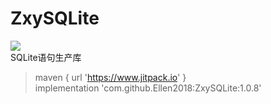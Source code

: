 # ZxySQLite
[![](https://www.jitpack.io/v/Ellen2018/ZxySQLite.svg)](https://www.jitpack.io/#Ellen2018/ZxySQLite)  
SQLite语句生产库  

> maven { url 'https://www.jitpack.io' }  
>implementation 'com.github.Ellen2018:ZxySQLite:1.0.8'  

